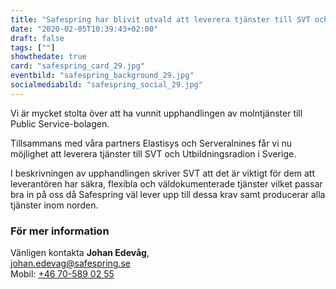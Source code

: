 ```yaml
---
title: "Safespring har blivit utvald att leverera tjänster till SVT och UR"
date: "2020-02-05T10:39:43+02:00"
draft: false
tags: [""]
showthedate: true
card: "safespring_card_29.jpg"
eventbild: "safespring_background_29.jpg"
socialmediabild: "safespring_social_29.jpg"
---
```


<div class="ingress"><p>Vi är mycket stolta över att ha vunnit upphandlingen av molntjänster till Public Service-bolagen.</p></div>

Tillsammans med våra partners Elastisys och Serveralnines får vi nu möjlighet att leverera tjänster till SVT och Utbildningsradion i Sverige.

I beskrivningen av upphandlingen skriver SVT att det är viktigt för dem att leverantören har säkra, flexibla och väldokumenterade tjänster vilket passar bra in på oss då Safespring väl lever upp till dessa krav samt producerar alla tjänster inom norden.


### För mer information

Vänligen kontakta <b>Johan Edevåg</b>,<br>
<a href="mailto:johan.edevag@safespring.se">johan.edevag@safespring.se</a><br>
Mobil: <a href="tel:+46705890255">+46 70-589 02 55</a>
